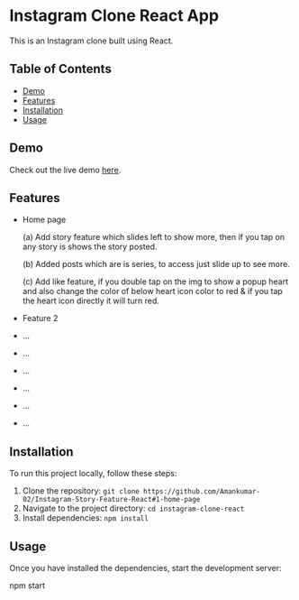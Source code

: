 # Instagram Clone React App

This is an Instagram clone built using React.

## Table of Contents

- [Demo](#demo)
- [Features](#features)
- [Installation](#installation)
- [Usage](#usage)

## Demo

Check out the live demo [here](https://polite-eclair-17f68e.netlify.app/).

## Features

- Home page

    (a) Add story feature which slides left to show more, then if you tap on any story is shows the story posted.

    (b) Added posts which are is series, to access just slide up to see more.

    (c) Add like feature, if you double tap on the img to show a popup heart and also change the color of below heart icon color to red & if you tap the heart icon directly it will turn red.

- Feature 2
- ...
- ...
- ...
- ...
- ...
- ...

## Installation

To run this project locally, follow these steps:

1. Clone the repository: `git clone https://github.com/Amankumar-02/Instagram-Story-Feature-React#1-home-page`
2. Navigate to the project directory: `cd instagram-clone-react`
3. Install dependencies: `npm install`

## Usage

Once you have installed the dependencies, start the development server:

npm start
